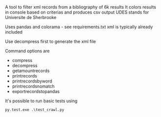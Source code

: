 
A tool to filter xml records from a bibliography of 6k results
It colors results in console based on criterias and produces csv output
UDES stands for Universite de Sherbrooke

Uses pandas and colorama - see requirements.txt
xml is typically already included

Use decompress first to generate the xml file

Command options are

- compress
- decompress
- getamountrecords
- printrecords
- printrecordsbyword
- printrecordsnomatch
- exportrecordstopandas

It's possible to run basic tests using

`py.test.exe .\test_crawl.py`

